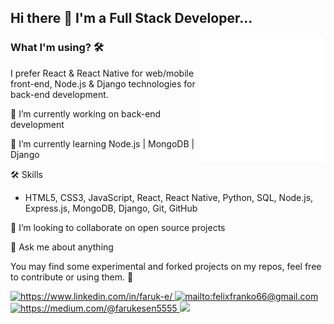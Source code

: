 ## Hi there 👋 I'm a Full Stack Developer...

<img src="animation_500_kd7ngokt.gif" alt="react-native" width=200 height=200 align="right">

### What I'm using? 🛠  
I prefer React & React Native for web/mobile front-end, Node.js & Django technologies for back-end development.
<br/>

🔭 I’m currently working on back-end development

🌱 I’m currently learning Node.js | MongoDB | Django

🛠 Skills<br/>
- HTML5, CSS3, JavaScript, React, React Native, Python, SQL, Node.js, Express.js, MongoDB, Django, Git, GitHub

👯 I’m looking to collaborate on open source projects

💬 Ask me about anything

You may find some experimental and forked projects on my repos, feel free to contribute or using them. 💪

<a href="https://www.linkedin.com/in/faruk-e/" target="_blank">
    <img src="https://img.shields.io/badge/%20-linkedin-0072b1" alt="https://www.linkedin.com/in/faruk-e/">
</a>
<a href="mailto:felixfranko66@gmail.com" target="_blank">
    <img src="https://img.shields.io/badge/%20-gmail-B23121" alt="mailto:felixfranko66@gmail.com">
</a>
<a href="https://medium.com/@farukesen5555" target="_blank">
    <img src="https://img.shields.io/badge/%20-medium-black" alt="https://medium.com/@farukesen5555">
</a>

<img src="https://github-readme-stats.vercel.app/api?username=frkesen&show_icons=true&theme=dark">